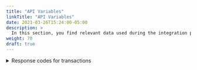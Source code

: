 ```yaml
---
title: "API Variables"
linkTitle: "API Variables"
date: 2021-03-26T15:24:00-05:00
description: >
  In this section, you find relevant data used during the integration process, such as the variable tables, languages, and currencies admitted in the PayU’s platform.
weight: 70
draft: true
---
```


<details>
<summary>Response codes for transactions</summary>

| Response code        | Description                                            |
|----------------------|--------------------------------------------------------|
| `ERROR`              | General error                                          |
| `APPROVED`           | The transaction was approved                           |
| `ANTIFRAUD_REJECTED` | The transaction was rejected by the anti-fraud system. |

</details>
